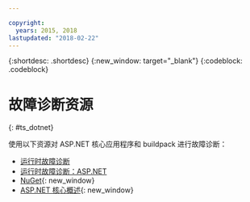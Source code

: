 ```yaml
---

copyright:
  years: 2015, 2018
lastupdated: "2018-02-22"
---
```


{:shortdesc: .shortdesc}
{:new_window: target="_blank"}
{:codeblock: .codeblock}

# 故障诊断资源
{: #ts_dotnet}

使用以下资源对 ASP.NET 核心应用程序和 buildpack 进行故障诊断：

* [运行时故障诊断](../../troubleshoot/ts_runtimes.html#runtimes)
* [运行时故障诊断：ASP.NET](../../troubleshoot/ts_runtimes.html#ts_dotnet)
* [NuGet](https://docs.nuget.org/Consume/Overview){: new_window}
* [ASP.NET 核心概述](http://docs.asp.net/en/latest/conceptual-overview/aspnet.html){: new_window}

